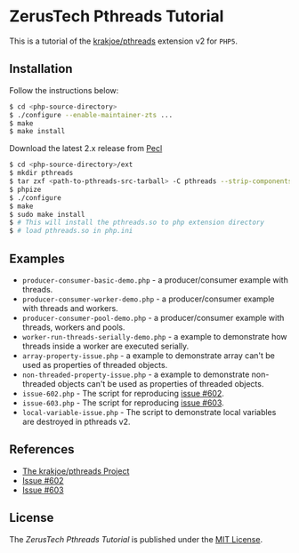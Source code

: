 ZerusTech Pthreads Tutorial
================================================
This is a tutorial of the [krakjoe/pthreads][1] extension v2 for ``PHP5``.

Installation
-------------

Follow the instructions below:

```bash
$ cd <php-source-directory>
$ ./configure --enable-maintainer-zts ...
$ make 
$ make install
```
Download the latest 2.x release from [Pecl][3] 

```bash
$ cd <php-source-directory>/ext
$ mkdir pthreads
$ tar zxf <path-to-pthreads-src-tarball> -C pthreads --strip-components=1 
$ phpize
$ ./configure
$ make
$ sudo make install
$ # This will install the pthreads.so to php extension directory
$ # load pthreads.so in php.ini

```

Examples
-------------

* ``producer-consumer-basic-demo.php`` - a producer/consumer example with
  threads.
* ``producer-consumer-worker-demo.php`` - a producer/consumer example with
  threads and workers. 
* ``producer-consumer-pool-demo.php`` - a producer/consumer example with
  threads, workers and pools.
* ``worker-run-threads-serially-demo.php`` - a example to demonstrate how
  threads inside a worker are executed serially.
* ``array-property-issue.php`` - a example to demonstrate array can't be used as
  properties of threaded objects.
* ``non-threaded-property-issue.php`` - a example to demonstrate non-threaded
  objects can't be used as properties of threaded objects.
* ``issue-602.php`` -  The script for reproducing [issue #602][4].
* ``issue-603.php`` -  The script for reproducing [issue #603][5].
* ``local-variable-issue.php`` - The script to demonstrate local variables are
  destroyed in pthreads v2.

References
----------
* [The krakjoe/pthreads Project][1]
* [Issue #602][4]
* [Issue #603][5]

[1]:  https://github.com/krakjoe/pthreads "The krakjoe/pthreads Project"
[2]:  https://opensource.org/licenses/MIT "The MIT License (MIT)"
[3]:  https://pecl.php.net/package/pthreads "Pthreads Pecl Package"
[4]:  https://github.com/krakjoe/pthreads/issues/602 "Issue 602"
[5]:  https://github.com/krakjoe/pthreads/issues/603 "Issue 603"

License
-------
The *ZerusTech Pthreads Tutorial* is published under the [MIT License][2].
